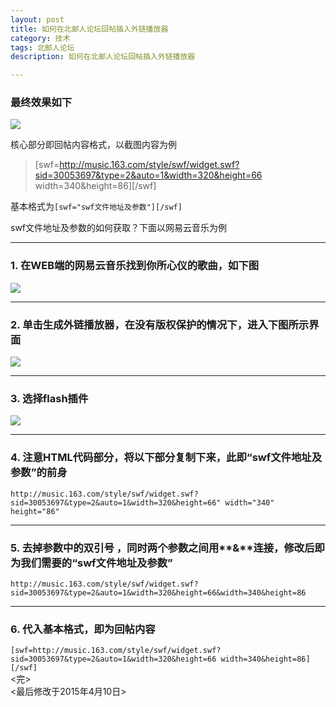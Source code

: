 ```yaml
---
layout: post
title: 如何在北邮人论坛回帖插入外链播放器
category: 技术
tags: 北邮人论坛
description: 如何在北邮人论坛回帖插入外链播放器

---
```



### 最终效果如下  
![](http://i.imgur.com/hMd4kjL.png)  

核心部分即回帖内容格式，以截图内容为例  
>[swf=http://music.163.com/style/swf/widget.swf?sid=30053697&type=2&auto=1&width=320&height=66 width=340&height=86][/swf]  

基本格式为`[swf="swf文件地址及参数"][/swf]`  

swf文件地址及参数的如何获取？下面以网易云音乐为例  

---  

### 1. 在WEB端的网易云音乐找到你所心仪的歌曲，如下图
  
![](http://i.imgur.com/x5uT6xA.png)  

---  

### 2. 单击**生成外链播放器**，在没有版权保护的情况下，进入下图所示界面  

![](http://i.imgur.com/HdgWLra.png)  

---  

### 3. 选择**flash插件**  

![](http://i.imgur.com/mAPI11M.png)  

---  

### 4. 注意**HTML代码**部分，将以下部分复制下来，此即“swf文件地址及参数”的前身  

`http://music.163.com/style/swf/widget.swf?sid=30053697&type=2&auto=1&width=320&height=66" width="340" height="86"`  

---  

### 5. 去掉参数中的**双引号** ，同时两个参数之间用**&**连接，修改后即为我们需要的“swf文件地址及参数”  
 

`http://music.163.com/style/swf/widget.swf?sid=30053697&type=2&auto=1&width=320&height=66&width=340&height=86`  

---  

### 6. 代入基本格式，即为回帖内容  

`[swf=http://music.163.com/style/swf/widget.swf?sid=30053697&type=2&auto=1&width=320&height=66 width=340&height=86][/swf]`  
<完>    
<最后修改于2015年4月10日>	